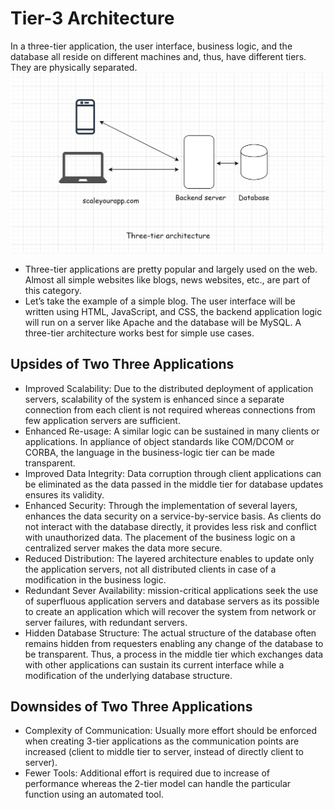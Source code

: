 # Tier-3 Architecture #

In a three-tier application, the user interface, business logic, and the database all reside on different machines and,
thus, have different tiers. They are physically separated.
![Tier-3 Application](Images/Tier-3.png)

- Three-tier applications are pretty popular and largely used on the web. Almost all simple websites like blogs, news
  websites, etc., are part of this category.
- Let’s take the example of a simple blog. The user interface will be written using HTML, JavaScript, and CSS, the
  backend application logic will run on a server like Apache and the database will be MySQL. A three-tier architecture
  works best for simple use cases.

## Upsides of Two Three Applications ##

- Improved Scalability: Due to the distributed deployment of application servers, scalability of the system is enhanced
  since a separate connection from each client is not required whereas connections from few application servers are
  sufficient.
- Enhanced Re-usage: A similar logic can be sustained in many clients or applications. In appliance of object standards
  like COM/DCOM or CORBA, the language in the business-logic tier can be made transparent.
- Improved Data Integrity: Data corruption through client applications can be eliminated as the data passed in the
  middle tier for database updates ensures its validity.
- Enhanced Security: Through the implementation of several layers, enhances the data security on a service-by-service
  basis. As clients do not interact with the database directly, it provides less risk and conflict with unauthorized
  data. The placement of the business logic on a centralized server makes the data more secure.
- Reduced Distribution: The layered architecture enables to update only the application servers, not all distributed
  clients in case of a modification in the business logic.
- Redundant Sever Availability: mission-critical applications seek the use of superfluous application servers and
  database servers as its possible to create an application which will recover the system from network or server
  failures, with redundant servers.
- Hidden Database Structure: The actual structure of the database often remains hidden from requesters enabling any
  change of the database to be transparent. Thus, a process in the middle tier which exchanges data with other
  applications can sustain its current interface while a modification of the underlying database structure.

## Downsides of Two Three Applications ##

- Complexity of Communication: Usually more effort should be enforced when creating 3-tier applications as the
  communication points are increased (client to middle tier to server, instead of directly client to server).
- Fewer Tools: Additional effort is required due to increase of performance whereas the 2-tier model can handle the
  particular function using an automated tool.